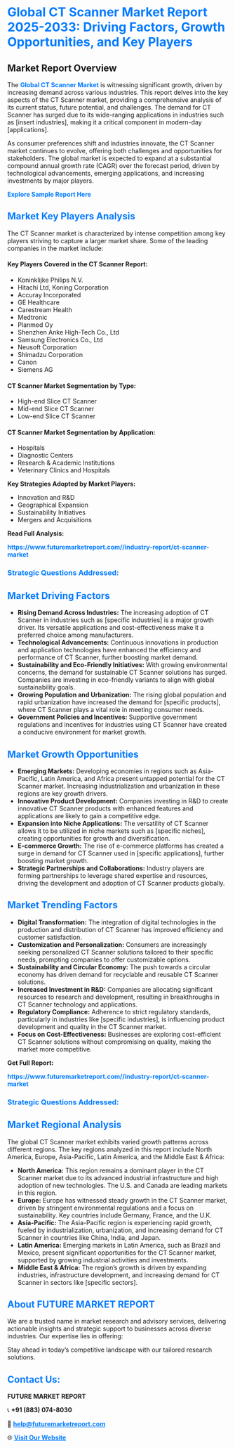<h1 style="color: #007BFF;">Global CT Scanner Market Report 2025-2033: Driving Factors, Growth Opportunities, and Key Players</h1>

<section id="overview">
<h2>Market Report Overview</h2>
<p>The <a href="https://www.futuremarketreport.com//industry-report/ct-scanner-market" style="color: #007BFF; text-decoration: none;"><strong>Global CT Scanner Market</strong></a> is witnessing significant growth, driven by increasing demand across various industries. This report delves into the key aspects of the CT Scanner market, providing a comprehensive analysis of its current status, future potential, and challenges. The demand for CT Scanner has surged due to its wide-ranging applications in industries such as [insert industries], making it a critical component in modern-day [applications].</p>
<p>As consumer preferences shift and industries innovate, the CT Scanner market continues to evolve, offering both challenges and opportunities for stakeholders. The global market is expected to expand at a substantial compound annual growth rate (CAGR) over the forecast period, driven by technological advancements, emerging applications, and increasing investments by major players.</p>
</section>

<section id="overview">
<p><a href="https://www.futuremarketreport.com//request-sample/reportId=64697" style="color: #007BFF; text-decoration: none;"><strong>Explore Sample Report Here</strong></a></p>
</section>

<section id="key-players">
<h2 style="color: #007BFF;">Market Key Players Analysis</h2>
<p>The CT Scanner market is characterized by intense competition among key players striving to capture a larger market share. Some of the leading companies in the market include:</p>
<h4>Key Players Covered in the CT Scanner Report:</h4>
<ul><li>Koninklijke Philips N.V.</li><li>Hitachi Ltd, Koning Corporation</li><li>Accuray Incorporated</li><li>GE Healthcare</li><li>Carestream Health</li><li>Medtronic</li><li>Planmed Oy</li><li>Shenzhen Anke High-Tech Co., Ltd</li><li>Samsung Electronics Co., Ltd</li><li>Neusoft Corporation</li><li>Shimadzu Corporation</li><li>Canon</li><li>Siemens AG</li></ul>
<h4>CT Scanner Market Segmentation by Type:</h4>
<ul><li>High-end Slice CT Scanner</li><li>Mid-end Slice CT Scanner</li><li>Low-end Slice CT Scanner</li></ul>

<h4>CT Scanner Market Segmentation by Application:</h4>
<ul><li>Hospitals</li><li>Diagnostic Centers</li><li>Research &amp; Academic Institutions</li><li>Veterinary Clinics and Hospitals</li></ul>
<p><strong>Key Strategies Adopted by Market Players:</strong></p>
<ul>
<li>Innovation and R&D</li>
<li>Geographical Expansion</li>
<li>Sustainability Initiatives</li>
<li>Mergers and Acquisitions</li>
</ul>
</section>

<section>
<p><strong>Read Full Analysis: </strong></p><a href="https://www.futuremarketreport.com//industry-report/ct-scanner-market" style="color: #007BFF; text-decoration: none;"><strong>https://www.futuremarketreport.com//industry-report/ct-scanner-market</strong></a>
<h3 style="color: #007BFF;">Strategic Questions Addressed:</h3>
</section>

<section id="driving-factors">
<h2 style="color: #007BFF;">Market Driving Factors</h2>
<ul>
<li><strong>Rising Demand Across Industries:</strong> The increasing adoption of CT Scanner in industries such as [specific industries] is a major growth driver. Its versatile applications and cost-effectiveness make it a preferred choice among manufacturers.</li>
<li><strong>Technological Advancements:</strong> Continuous innovations in production and application technologies have enhanced the efficiency and performance of CT Scanner, further boosting market demand.</li>
<li><strong>Sustainability and Eco-Friendly Initiatives:</strong> With growing environmental concerns, the demand for sustainable CT Scanner solutions has surged. Companies are investing in eco-friendly variants to align with global sustainability goals.</li>
<li><strong>Growing Population and Urbanization:</strong> The rising global population and rapid urbanization have increased the demand for [specific products], where CT Scanner plays a vital role in meeting consumer needs.</li>
<li><strong>Government Policies and Incentives:</strong> Supportive government regulations and incentives for industries using CT Scanner have created a conducive environment for market growth.</li>
</ul>
</section>

<section id="growth-opportunities">
<h2 style="color: #007BFF;">Market Growth Opportunities</h2>
<ul>
<li><strong>Emerging Markets:</strong> Developing economies in regions such as Asia-Pacific, Latin America, and Africa present untapped potential for the CT Scanner market. Increasing industrialization and urbanization in these regions are key growth drivers.</li>
<li><strong>Innovative Product Development:</strong> Companies investing in R&D to create innovative CT Scanner products with enhanced features and applications are likely to gain a competitive edge.</li>
<li><strong>Expansion into Niche Applications:</strong> The versatility of CT Scanner allows it to be utilized in niche markets such as [specific niches], creating opportunities for growth and diversification.</li>
<li><strong>E-commerce Growth:</strong> The rise of e-commerce platforms has created a surge in demand for CT Scanner used in [specific applications], further boosting market growth.</li>
<li><strong>Strategic Partnerships and Collaborations:</strong> Industry players are forming partnerships to leverage shared expertise and resources, driving the development and adoption of CT Scanner products globally.</li>
</ul>
</section>

<section id="trending-factors">
<h2 style="color: #007BFF;">Market Trending Factors</h2>
<ul>
<li><strong>Digital Transformation:</strong> The integration of digital technologies in the production and distribution of CT Scanner has improved efficiency and customer satisfaction.</li>
<li><strong>Customization and Personalization:</strong> Consumers are increasingly seeking personalized CT Scanner solutions tailored to their specific needs, prompting companies to offer customizable options.</li>
<li><strong>Sustainability and Circular Economy:</strong> The push towards a circular economy has driven demand for recyclable and reusable CT Scanner solutions.</li>
<li><strong>Increased Investment in R&D:</strong> Companies are allocating significant resources to research and development, resulting in breakthroughs in CT Scanner technology and applications.</li>
<li><strong>Regulatory Compliance:</strong> Adherence to strict regulatory standards, particularly in industries like [specific industries], is influencing product development and quality in the CT Scanner market.</li>
<li><strong>Focus on Cost-Effectiveness:</strong> Businesses are exploring cost-efficient CT Scanner solutions without compromising on quality, making the market more competitive.</li>
</ul>
</section>

<section>
<p><strong>Get Full Report: </strong></p><a href="https://www.futuremarketreport.com//industry-report/ct-scanner-market" style="color: #007BFF; text-decoration: none;"><strong>https://www.futuremarketreport.com//industry-report/ct-scanner-market</strong></a>
<h3 style="color: #007BFF;">Strategic Questions Addressed:</h3>
</section>


<section id="regional-analysis">
<h2 style="color: #007BFF;">Market Regional Analysis</h2>
<p>The global CT Scanner market exhibits varied growth patterns across different regions. The key regions analyzed in this report include North America, Europe, Asia-Pacific, Latin America, and the Middle East & Africa:</p>
<ul>
<li><strong>North America:</strong> This region remains a dominant player in the CT Scanner market due to its advanced industrial infrastructure and high adoption of new technologies. The U.S. and Canada are leading markets in this region.</li>
<li><strong>Europe:</strong> Europe has witnessed steady growth in the CT Scanner market, driven by stringent environmental regulations and a focus on sustainability. Key countries include Germany, France, and the U.K.</li>
<li><strong>Asia-Pacific:</strong> The Asia-Pacific region is experiencing rapid growth, fueled by industrialization, urbanization, and increasing demand for CT Scanner in countries like China, India, and Japan.</li>
<li><strong>Latin America:</strong> Emerging markets in Latin America, such as Brazil and Mexico, present significant opportunities for the CT Scanner market, supported by growing industrial activities and investments.</li>
<li><strong>Middle East & Africa:</strong> The region’s growth is driven by expanding industries, infrastructure development, and increasing demand for CT Scanner in sectors like [specific sectors].</li>
</ul>
</section>

<footer>
<h2 style="color: #007BFF;">About FUTURE MARKET REPORT</h2>
<p>We are a trusted name in market research and advisory services, delivering actionable insights and strategic support to businesses across diverse industries. Our expertise lies in offering:</p>

<p>Stay ahead in today’s competitive landscape with our tailored research solutions.</p>

<h2 style="color: #007BFF;">Contact Us:</h2>
<p><strong>FUTURE MARKET REPORT</strong></p>
<p>📞 <strong>+91 (883) 074-8030</strong></p>
<p>📧 <strong><a href="mailto:help@futuremarketreport.com" style="color: #007BFF;">help@futuremarketreport.com</a></strong></p>
<p>🌐 <strong><a href="https://www.futuremarketreport.com/" style="color: #007BFF;">Visit Our Website</a></strong></p>
</footer>